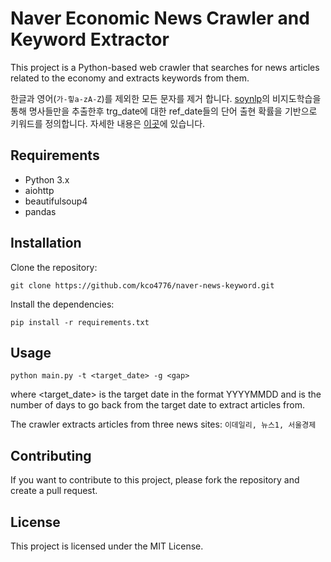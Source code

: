 # Naver Economic News Crawler and Keyword Extractor
This project is a Python-based web crawler that searches for news articles related to the economy and extracts keywords from them.

한글과 영어(```가-힣a-zA-Z```)를 제외한 모든 문자를 제거 합니다. [soynlp](https://github.com/lovit/soynlp)의 비지도학습을 통해 명사들만을 추출한후 trg_date에 대한 ref_date들의 단어 출현 확률을 기반으로 키워드를 정의합니다. 
자세한 내용은 [이곳](https://github.com/lovit/soykeyword/blob/master/tutorials/keyword_extraction_using_proportion_ratio.ipynb)에 있습니다.

## Requirements
- Python 3.x
- aiohttp
- beautifulsoup4
- pandas

## Installation
Clone the repository:
```console
git clone https://github.com/kco4776/naver-news-keyword.git
```
Install the dependencies:
```console
pip install -r requirements.txt
```

## Usage
```console
python main.py -t <target_date> -g <gap>
```
where <target_date> is the target date in the format YYYYMMDD and <gap> is the number of days to go back from the target date to extract articles from.

The crawler extracts articles from three news sites: ```이데일리, 뉴스1, 서울경제```

## Contributing
If you want to contribute to this project, please fork the repository and create a pull request.

## License
This project is licensed under the MIT License.
